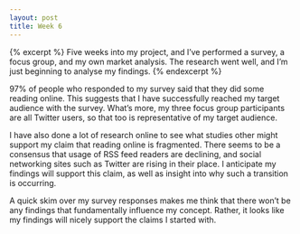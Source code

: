 ```yaml
---
layout: post
title: Week 6
---
```


{% excerpt %}
Five weeks into my project, and I’ve performed a survey, a focus group, and my own market analysis. The research went well, and I’m just beginning to analyse my findings.
{% endexcerpt %}

97% of people who responded to my survey said that they did some reading online. This suggests that I have successfully reached my target audience with the survey. What’s more, my three focus group participants are all Twitter users, so that too is representative of my target audience.

I have also done a lot of research online to see what studies other might support my claim that reading online is fragmented. There seems to be a consensus that usage of RSS feed readers are declining, and social networking sites such as Twitter are rising in their place. I anticipate my findings will support this claim, as well as insight into why such a transition is occurring.

A quick skim over my survey responses makes me think that there won’t be any findings that fundamentally influence my concept. Rather, it looks like my findings will nicely support the claims I started with.
